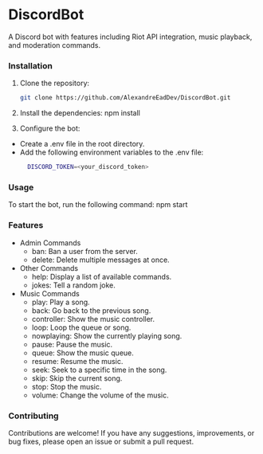 # DiscordBot

A Discord bot with features including Riot API integration, music playback, and moderation commands.

### Installation

1. Clone the repository:

   ```bash
   git clone https://github.com/AlexandreEadDev/DiscordBot.git

2. Install the dependencies: npm install

3. Configure the bot:
- Create a .env file in the root directory.
- Add the following environment variables to the .env file:
   ```bash
     DISCORD_TOKEN=<your_discord_token>
   

### Usage

To start the bot, run the following command: npm start

### Features

- Admin Commands
  - ban: Ban a user from the server.
  - delete: Delete multiple messages at once.
- Other Commands
  - help: Display a list of available commands.
  - jokes: Tell a random joke.
- Music Commands
  - play: Play a song.
  - back: Go back to the previous song.
  - controller: Show the music controller.
  - loop: Loop the queue or song.
  - nowplaying: Show the currently playing song.
  - pause: Pause the music.
  - queue: Show the music queue.
  - resume: Resume the music.
  - seek: Seek to a specific time in the song.
  - skip: Skip the current song.
  - stop: Stop the music.
  - volume: Change the volume of the music.

### Contributing

Contributions are welcome! If you have any suggestions, improvements, or bug fixes, please open an issue or submit a pull request.
